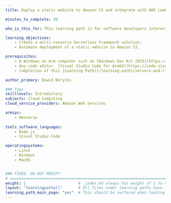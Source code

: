 ```yaml
---
title: Deploy a static website to Amazon S3 and integrate with AWS Lambda and DynamoDB using the Serverless Framework

minutes_to_complete: 30

who_is_this_for: This learning path is for software developers interested in learning how to deploy serverless applications using the Serverless Framework and Amazon Web Services. 

learning_objectives: 
    - Create a multi-resource Serverless Framework solution.
    - Automate deployment of a static website to Amazon S3.    

prerequisites:
    - A Windows on Arm computer such as [Windows Dev Kit 2023](https://learn.microsoft.com/en-us/windows/arm/dev-kit), a Lenovo Thinkpad X13s running Windows 11, or a Windows on Arm [virtual machine](/learning-paths/cross-platform/woa_azure/).   
    - Any code editor. [Visual Studio Code for Arm64](https://code.visualstudio.com/docs/?dv=win32arm64user) is suitable.
    - Completion of this [Learning Path](/learning-paths/servers-and-cloud-computing/serverless-framework-aws-intro/).

author_primary: Dawid Borycki

### Tags
skilllevels: Introductory
subjects: Cloud Computing
cloud_service_providers: Amazon Web Services

armips:
    - Neoverse
    
tools_software_languages:
    - Node.js
    - Visual Studio Code

operatingsystems:
    - Linux
    - Windows
    - MacOS


### FIXED, DO NOT MODIFY
# ================================================================================
weight: 1                       # _index.md always has weight of 1 to order correctly
layout: "learningpathall"       # All files under learning paths have this same wrapper
learning_path_main_page: "yes"  # This should be surfaced when looking for related content. Only set for _index.md of learning path content.
---
```

